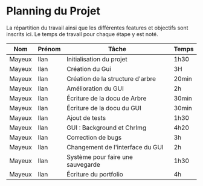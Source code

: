 # Planning du Projet

La répartition du travail ainsi que les différentes features et objectifs sont inscrits ici. Le temps de travail pour chaque étape y est noté.

| Nom    | Prénom | Tâche                            | Temps |
| ------ | ------ | -------------------------------- | ----- |
| Mayeux | Ilan   | Initialisation du projet         |  1h30 |
| Mayeux | Ilan   | Création du Gui                  |    3H |
| Mayeux | Ilan   | Création de la structure d'arbre | 20min |
| Mayeux | Ilan   | Amélioration du GUI              | 2h    |
| Mayeux | Ilan   | Écriture de la docu de Arbre     | 30min |
| Mayeux | Ilan   | Écriture de la docu du GUI       | 30min |
| Mayeux | Ilan   | Ajout de tests                   | 1h30  |
| Mayeux | Ilan   | GUI : Background et ChrImg       | 4h20  |
| Mayeux | Ilan   | Correction de bugs               | 3h    |
| Mayeux | Ilan   | Changement de l'interface du GUI | 2h    |
| Mayeux | Ilan   | Système pour faire une sauvegarde| 1h30  |
| Mayeux | Ilan | Écriture du portfolio | 4h |
